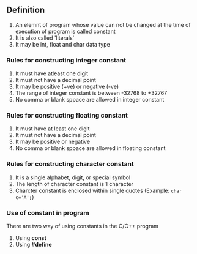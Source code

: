 ## Definition
1. An elemnt of program whose value can not be changed at the time of execution of program is called constant
2. It is also called 'literals'
3. It may be int, float and char data type

### Rules for constructing integer constant
1. It must have atleast one digit
2. It must not have a decimal point
3. It may be positive (+ve) or negative (-ve)
4. The range of integer constant is between -32768 to +32767
5. No comma or blank sppace are allowed in integer constant

### Rules for constructing floating constant
1. It must have at least one digit
2. It must not have a decimal point
3. It may be positive or negative
4. No comma or blank sppace are allowed in floating constant


### Rules for constructing character constant
1. It is a single alphabet, digit, or special symbol
2. The length of character constant is 1 character
3. Charcter constant is enclosed within single quotes (Example: `char c='A';`)


### Use of constant in program
There are two way of using constants in the C/C++ program 

1. Using **const**
2. Using **#define**

